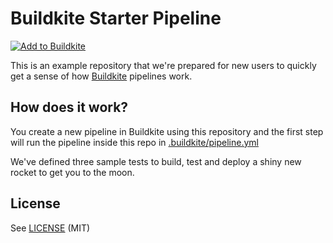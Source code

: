 # Buildkite Starter Pipeline

[![Add to Buildkite](https://buildkite.com/button.svg)](https://buildkite.com/new)

This is an example repository that we're prepared for new users to quickly get a sense of how [Buildkite](https://buildkite.com/) pipelines work.

## How does it work?

You create a new pipeline in Buildkite using this repository and the first step will run the pipeline inside this repo in [.buildkite/pipeline.yml](.buildkite.com/pipeline.yml)

We've defined three sample tests to build, test and deploy a shiny new rocket to get you to the moon.

## License

See [LICENSE](LICENSE) (MIT)
